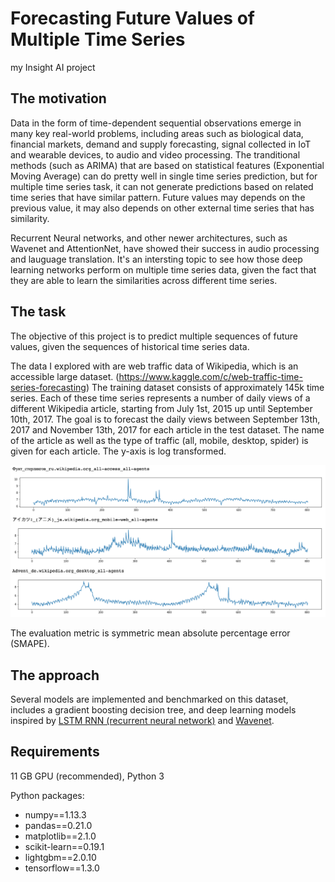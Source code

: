 # Forecasting Future Values of Multiple Time Series
my Insight AI project

## The motivation
Data in the form of time-dependent sequential observations emerge in many key real-world problems, including areas such as biological data, financial markets, demand and supply forecasting, signal collected in IoT and wearable devices, to audio and video processing. The tranditional methods (such as ARIMA) that are based on statistical features (Exponential Moving Average) can do pretty well in single time series prediction, but for multiple time series task, it can not generate predictions based on related time series that have similar pattern. Future values may depends on the previous value, it may also depends on other external time series that has similarity. 

Recurrent Neural networks, and other newer architectures, such as Wavenet and AttentionNet, have showed their success in audio processing and lauguage translation. It's an intersting topic to see how those deep learning networks perform on multiple time series data, given the fact that they are able to learn the similarities across different time series.

## The task
The objective of this project is to predict multiple sequences of future values, given the sequences of historical time series data.

The data I explored with are web traffic data of Wikipedia, which is an accessible large dataset. (https://www.kaggle.com/c/web-traffic-time-series-forecasting) The training dataset consists of approximately 145k time series. Each of these time series represents a number of daily views of a different Wikipedia article, starting from July 1st, 2015 up until September 10th, 2017. The goal is to forecast the daily views between September 13th, 2017 and November 13th, 2017 for each article in the test dataset. The name of the article as well as the type of traffic (all, mobile, desktop, spider) is given for each article. The y-axis is log transformed.
<p align="center">
  <img src="figures/wiki_data1.png">
</p>

The evaluation metric is symmetric mean absolute percentage error (SMAPE).

## The approach
Several models are implemented and benchmarked on this dataset, includes a gradient boosting decision tree, and deep learning models inspired by [LSTM RNN (recurrent neural network)](http://colah.github.io/posts/2015-08-Understanding-LSTMs/) and [Wavenet](https://deepmind.com/blog/wavenet-generative-model-raw-audio/).

## Requirements
11 GB GPU (recommended), Python 3

Python packages:
- numpy==1.13.3
- pandas==0.21.0
- matplotlib==2.1.0
- scikit-learn==0.19.1
- lightgbm==2.0.10
- tensorflow==1.3.0